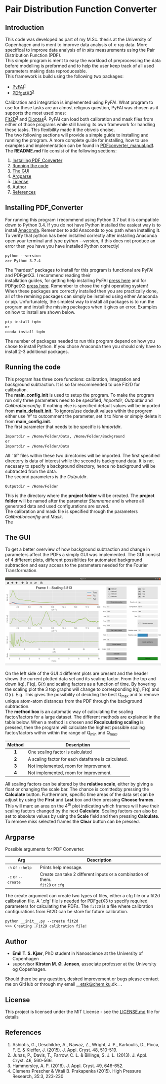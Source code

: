 # Pair Distribution Function Converter
## Introduction
This code was developed as part of my M.Sc. thesis at the University of Copenhagen and is ment to improve data
analysis of x-ray data. More specifical to improve data analysis of _in situ_ measurements using the Pair 
Distribution Function (PDF).   
This simple program is ment to easy the workload of preprocessing the data before modelling is preformed and to
help the user keep track of all used parameters making data reproduceable.   
This framework is build using the following two packages:
 
* [PyFAI](https://pyfai.readthedocs.io/en/latest/)<sup>[1](#references)</sup>
* [PDfgetX3](https://www.diffpy.org/products/pdfgetx.html)<sup>[2](#references)</sup>

Calibration and integration is implemented using PyFAI. What program to use for these tasks are 
an almost religous question, PyFAI was chosen as it supports the most used ones:  
[Fit2D](http://www.esrf.eu/computing/scientific/FIT2D/)<sup>[3](#references)</sup> and 
[Dioptas](http://www.clemensprescher.com/programs/dioptas)<sup>[4](#references)</sup>. 
PyFAI can load both calibration and mask files from either of those programs while still having its own framework for
handling these tasks. This flexibility made it the obivois choise.     
The two following sections will provide a simple guide to installing and running the program. 
A more complete guide for installing, how to use examples and implementation 
can be found in [PDFconverter_manual.pdf](PDFconverter_manual.pdf).  
The __README.md__ file consist of the following sections:

1. [Installing PDF_Converter](#Installing-pdf-converter)
2. [Running the code](#running-the-code)
3. [The GUI](#the-gui)
4. [Argparse](#argparse)
5. [License](#license)
6. [Author](#author)
7. [References](#references)

## Installing PDF_Converter
For running this program i recommend using Python 3.7 but it is compatible down to Python 3.4. If you do not have 
Python installed the easiest way is to install [Anaconda](https://www.anaconda.com/distribution/#windows). Remember to 
add Anaconda to you path when installing it. To verify that python has been installed correctly after installing Anaconda
open your terminal and type _python --version_, if this does not produce an error then you have you
have installed Python correctly!
```
python --version
>>> Python 3.7.4
```
The "hardest" packages to install for this program is functional are PyFAI and PDFgetX3. I recommend reading their  
installation guides, for getting help installing PyFAI [press here](https://pyfai.readthedocs.io/en/latest/operations/index.html#detailed-installation-procedure-on-different-operating-system)
and for PDFgetX3 [press here](https://www.diffpy.org/doc/pdfgetx/2.0.0/install.html). Remember to chose the right operating system!
When these packages are correctly installed then you are practically done, all of the remining packages can simply be
installed using either Anaconda or pip. Unfortunately, the simplest way to install all packages is to run the program
and install the missing packages when it gives an error. Examples on how to install are shown below.
````
pip install tqdm
or
conda install tqdm
````
The number of packages needed to run this program depend on how you chose to install Python. If you chose Anaconda
then you should only have to install 2-3 additional packages.

## Running the code
This program has three core functions: calibration, integration and background subtraction. It is so far 
recommended to use Fit2D for calibration.  
The __main_config.init__ is used to setup the program. To make the program run only three parameters need to be specified,
*Importdir*, *Outputdir* and *Calibrationconfig*. If nothing else is specified default values will be imported from __main_default.init__. 
To ignore/use dedault values within the progrem either use '#' to outcomment the parameter, set it to None or simply delete it
from __main_config.init__.  
The first parameter that needs to be specific is *Importdir*.
````
Importdir = /Home/Folder/Data, /Home/Folder/Background
or
Importdir = /Home/Folder/Data
````
All '.tif' files within these two directories will be imported. The first specified directory is data of interest while 
the second is background data. It is not necesary to specify a background directory, hence no background will be subtracted
from the data.    
The second parameters is the *Outputdir*.
````angular2
Outputdir = /Home/Folder
```` 
This is the directory where the __project folder__ will be created. The __project folder__ will be named after 
the parameter _Stemname_ and is where all generated data and used configurations are saved.   
The calibration and mask file is specified through the parameters _Calibrationconfig_ and _Mask_.  
The 


## The GUI
To get a better overview of how background subtraction and change in parameters affect the PDFs a simply GUI was implemented.
The GUI consist of 4 different plots, different possiblities for automated background subtraction and easy access to 
the parameters needed for the Fourier Transformation. 

![GUI example](./img/gui.png)

On the left side of the GUI 4 different plots are present and the header shows the current plotted data set and its 
scaling factor. From the top and down I(q), F(q), G(r) and scaling factors as a function of time. By hovering the scaling
plot the 3 top graphs will change to corresponding I(q), F(q) and G(r). E.g. This gives the possibility of deciding the best 
Q<sub>max</sub> and to remove unique atom-atom distances from the PDF through the background subtraction.  
The __method box__ is an automatic way of calculating the scaling factor/factors for a large dataset. The different 
methods are explained in the table below. When a method is chosen and __Recalculating scaling__ is pressed, then the
program will calculate the highest possible scaling factor/factors within within the range of Q<sub>min</sub> 
and Q<sub>max</sub>.  
 
| Method | Description |
| :---: | --- |
| __1__ | One scaling factor is calculated |
| __2__ | A scaling factor for each dataframe is calculated. |
| __3__ | Not implemented, room for improvement. |
| __4__ | Not implemented, room for improvement. |

All scaling factors can be altered by the __relative scale__, either by giving a float or changing the scale bar. 
The chance is comittedby pressing the __Calculate__ button. Furthermore, specific time areas of the data set can be
adjust by using the __First__ and __Last__ box and then pressing __Choose frames__. This will marc an area on the 
4<sup>th</sup> plot indicating which frames will have their scaling factors changed by the next __Calculate__. Scaling
factors can also be set to absolute values by using the __Scale__ field and then pressing __Calculate__. To remove
miss selected frames the __Clear__ button can be pressed.  
  

## Argparse
Possible arguments for PDF Converter.

| Arg | Description |
| --- | --- |
| `-h` or `--help` | Prints help message. |
| `-c` or `--create` | Create can take 2 different inputs or a combination of them. <br/> `fit2D` or `cfg` |
The create argument can create two types of files, either a cfg file or a fit2d calibration file. A '.cfg' file is needed 
for PDFgetX3 to specify required parameters for calculating the PDFs. The `fit2D` is a file where calibration configurations
from Fit2D can be store for future calibration.  
````angular2
python __init__.py --create fit2d
>>> Creating .Fit2D calibration file!
````
## Author
* __Emil T. S. Kjær__, PhD student in Nanoscience at the University of Copenhagen   
* suporvisor __Kirsten M. Ø. Jensen__, associate professor at the University og Copenhagen.  
 
Should there be any question, desired improvement or bugs please contact me on GitHub or 
through my email __etsk@chem.ku.dk__.

## License
This project is licensed under the MIT License - see the [LICENSE.md](LICENSE.md) file for details

## References 
1. Ashiotis, G., Deschildre, A., Nawaz, Z., Wright, J. P., Karkoulis, D., Picca, F. E. & Kieffer, J. (2015). J. Appl. Cryst. 48, 510-519.
2. Juhas, P., Davis, T., Farrow, C. L. & Billinge, S. J. L. (2013). J. Appl. Cryst. 46, 560-566.
3. Hammersley, A. P. (2016). J. Appl. Cryst. 49, 646-652.
4. Clemens Prescher & Vitali B. Prakapenka (2015). High Pressure Research, 35:3, 223-230
